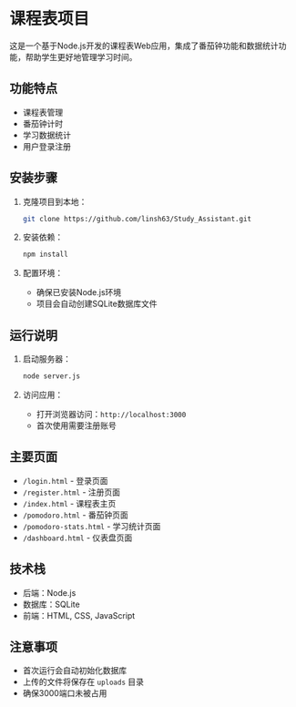 # 课程表项目

这是一个基于Node.js开发的课程表Web应用，集成了番茄钟功能和数据统计功能，帮助学生更好地管理学习时间。

## 功能特点

- 课程表管理
- 番茄钟计时
- 学习数据统计
- 用户登录注册

## 安装步骤

1. 克隆项目到本地：
   ```bash
   git clone https://github.com/linsh63/Study_Assistant.git
   ```

2. 安装依赖：
   ```bash
   npm install
   ```

3. 配置环境：
   - 确保已安装Node.js环境
   - 项目会自动创建SQLite数据库文件

## 运行说明

1. 启动服务器：
   ```bash
   node server.js
   ```

2. 访问应用：
   - 打开浏览器访问：`http://localhost:3000`
   - 首次使用需要注册账号

## 主要页面

- `/login.html` - 登录页面
- `/register.html` - 注册页面
- `/index.html` - 课程表主页
- `/pomodoro.html` - 番茄钟页面
- `/pomodoro-stats.html` - 学习统计页面
- `/dashboard.html` - 仪表盘页面

## 技术栈

- 后端：Node.js
- 数据库：SQLite
- 前端：HTML, CSS, JavaScript

## 注意事项

- 首次运行会自动初始化数据库
- 上传的文件将保存在 `uploads` 目录
- 确保3000端口未被占用